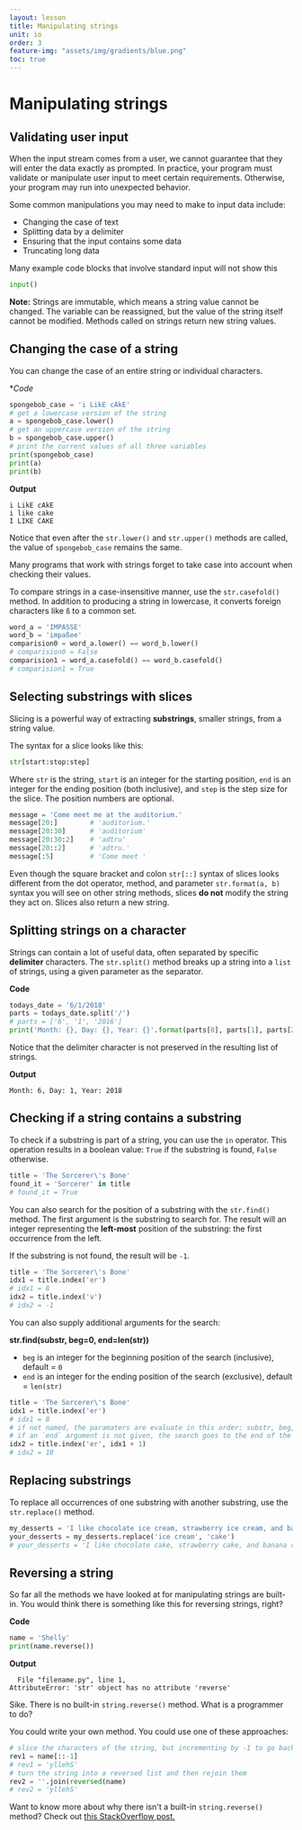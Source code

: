 ```yaml
---
layout: lesson
title: Manipulating strings
unit: io
order: 3
feature-img: "assets/img/gradients/blue.png"
toc: true
---
```


# Manipulating strings

## Validating user input

When the input stream comes from a user, we cannot guarantee that they will enter the data exactly as prompted. In practice, your program must validate or manipulate user input to meet certain requirements. Otherwise, your program may run into unexpected behavior.

Some common manipulations you may need to make to input data include:

- Changing the case of text
- Splitting data by a delimiter
- Ensuring that the input contains some data
- Truncating long data

Many example code blocks that involve standard input will not show this 

```python
input()
```

**Note:** Strings are immutable, which means a string value cannot be changed. The variable can be reassigned, but the value of the string itself cannot be modified. Methods called on strings return new string values.

## Changing the case of a string

You can change the case of an entire string or individual characters.

**Code*

```python
spongebob_case = 'i LikE cAkE'
# get a lowercase version of the string
a = spongebob_case.lower()
# get an uppercase version of the string
b = spongebob_case.upper()
# print the current values of all three variables
print(spongebob_case)
print(a)
print(b)
```

**Output**

```
i LikE cAkE
i like cake
I LIKE CAKE
```

Notice that even after the `str.lower()` and `str.upper()` methods are called, the value of `spongebob_case` remains the same.

Many programs that work with strings forget to take case into account when checking their values.

To compare strings in a case-insensitive manner, use the `str.casefold()` method. In addition to producing a string in lowercase, it converts foreign characters like `ß` to a common set.

```python
word_a = 'IMPASSE'
word_b = 'impaßee'
comparision0 = word_a.lower() == word_b.lower()
# comparision0 = False
comparision1 = word_a.casefold() == word_b.casefold()
# comparision1 = True
```

## Selecting substrings with slices

Slicing is a powerful way of extracting **substrings**, smaller strings, from a string value.

The syntax for a slice looks like this:

```python
str[start:stop:step]
```

Where `str` is the string, `start` is an integer for the starting position, `end` is an integer for the ending position (both inclusive), and `step` is the step size for the slice. The position numbers are optional.

```python
message = 'Come meet me at the auditorium.'
message[20:]        # 'auditorium.'
message[20:30]      # 'auditorium'
message[20:30:2]    # 'adtru'
message[20::2]      # 'adtru.'
message[:5]         # 'Come meet '
```

Even though the square bracket and colon `str[::]` syntax of slices looks different from the dot operator, method, and parameter `str.format(a, b)` syntax you will see on other string methods, slices **do not** modify the string they act on. Slices also return a new string.

## Splitting strings on a character

Strings can contain a lot of useful data, often separated by specific **delimiter** characters. The `str.split()` method breaks up a string into a `list` of strings, using a given parameter as the separator.

**Code**

```python
todays_date = '6/1/2018'
parts = todays_date.split('/')
# parts = ['6', '1', '2016']
print('Month: {}, Day: {}, Year: {}'.format(parts[0], parts[1], parts[2]))
```

Notice that the delimiter character is not preserved in the resulting list of strings.

**Output**

```
Month: 6, Day: 1, Year: 2018
```

## Checking if a string contains a substring

To check if a substring is part of a string, you can use the `in` operator. This operation results in a boolean value: `True` if the substring is found, `False` otherwise.

```python
title = 'The Sorcerer\'s Bone'
found_it = 'Sorcerer' in title
# found_it = True
```

You can also search for the position of a substring with the `str.find()` method. The first argument is the substring to search for. The result will an integer representing the **left-most** position of the substring: the first occurrence from the left.

If the substring is not found, the result will be `-1`.

```python
title = 'The Sorcerer\'s Bone'
idx1 = title.index('er')
# idx1 = 8
idx2 = title.index('v')
# idx2 = -1
```

You can also supply additional arguments for the search:

**str.find(substr, beg=0, end=len(str))**

- `beg` is an integer for the beginning position of the search (inclusive), default = `0`
- `end` is an integer for the ending position of the search (exclusive), default = `len(str)`

```python
title = 'The Sorcerer\'s Bone'
idx1 = title.index('er')
# idx1 = 8
# if not named, the paramaters are evaluate in this order: substr, beg, end
# if an `end` argument is not given, the search goes to the end of the string
idx2 = title.index('er', idx1 + 1)
# idx2 = 10
```

## Replacing substrings

To replace all occurrences of one substring with another substring, use the `str.replace()` method.

```python
my_desserts = 'I like chocolate ice cream, strawberry ice cream, and banana ice cream.'
your_desserts = my_desserts.replace('ice cream', 'cake')
# your_desserts = 'I like chocolate cake, strawberry cake, and banana cake.'
```

## Reversing a string

So far all the methods we have looked at for manipulating strings are built-in. You would think there is something like this for reversing strings, right?

**Code**

```python
name = 'Shelly'
print(name.reverse())
```

**Output**

```
  File "filename.py", line 1,
AttributeError: 'str' object has no attribute 'reverse'
```

Sike. There is no built-in `string.reverse()` method. What is a programmer to do?

You could write your own method. You could use one of these approaches:

```python
# slice the characters of the string, but incrementing by -1 to go backwards
rev1 = name[::-1]
# rev1 = 'yllehS'
# turn the string into a reversed list and then rejoin them
rev2 = ''.join(reversed(name)
# rev2 = 'yllehS'
```

Want to know more about why there isn't a built-in `string.reverse()` method? Check out [this StackOverflow post.](https://stackoverflow.com/questions/931092/reverse-a-string-in-python)
